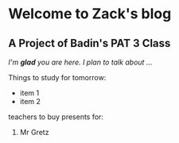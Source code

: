 # Welcome to Zack's blog
## A Project of Badin's PAT 3 Class 

*I'm **glad** you are here. I plan to talk about ...*

Things to study for tomorrow:
* item 1
* item 2

teachers to buy presents for:
1. Mr Gretz

